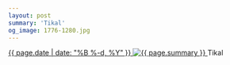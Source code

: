 ```yaml
---
layout: post
summary: 'Tikal'
og_image: 1776-1280.jpg
---
```


<p>
 <time>
  <a href="/1776">
   {{ page.date | date: "%B %-d, %Y" }}
  </a>
 </time>
 <a href="/1776">
  <img alt="{{ page.summary }}" sizes="(min-width: 700px) 50vw, calc(100vw - 2rem)" src="{{ site.assets_url }}/1776-640.jpg" srcset="{{ site.assets_url }}/1776-320.jpg 320w, {{ site.assets_url }}/1776-640.jpg 640w, {{ site.assets_url }}/1776-960.jpg 960w, {{ site.assets_url }}/1776-1280.jpg 1280w"/>
 </a>
 <span>
  Tikal
 </span>
</p>

